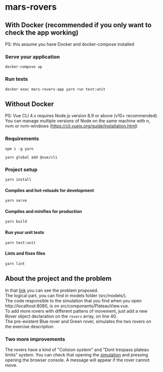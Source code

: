 # mars-rovers

## With Docker (recommended if you only want to check the app working)
PS: this assume you have Docker and docker-compose installed

### Serve your application

```
docker-compose up
```

### Run tests

```
docker exec mars-rovers-app yarn run test:unit
```

## Without Docker
PS: Vue CLI 4.x requires Node.js version 8.9 or above (v10+ recommended). You can manage multiple versions of Node on the same machine with n, nvm or nvm-windows (https://cli.vuejs.org/guide/installation.html)

### Requirements

```
npm i -g yarn
```

```
yarn global add @vue/cli
```

### Project setup
```
yarn install
```

#### Compiles and hot-reloads for development
```
yarn serve
```

#### Compiles and minifies for production
```
yarn build
```

#### Run your unit tests
```
yarn test:unit
```

#### Lints and fixes files
```
yarn lint
```

## About the project and the problem

In that [link](https://gitlab.com/voyager-portal/voyager-rover-test) you can see the problem proposed.<br />
The logical part, you can find in models folder (src/models/).<br />
The code responsible to the simulation that you find when you open http://localhost:8080, is on src/components/PlateauView.vue.<br />
To add more rovers with different pattens of movement, just add a new Rover object declaration on the ```rovers``` array, on line 40.<br />
The pre-existent Blue rover and Green rover, simulates the two rovers on the exercise description.<br />

### Two more improvements

The rovers have a kind of "Colision system" and "Dont trespass plateau limits" system. You can check that opening the [simulation](http://localhost:8080) and pressing opening the browser console. A message will appear if the rover cannot move.
